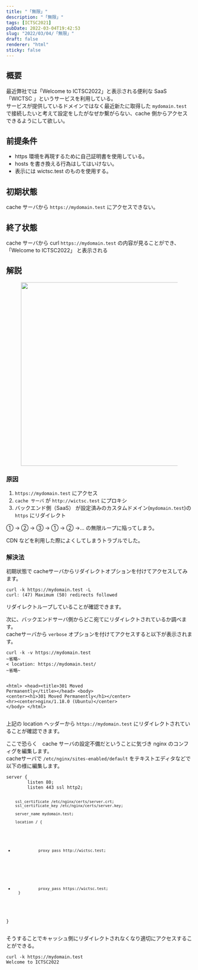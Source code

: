 ```yaml
---
title: "「無限」"
description: "「無限」"
tags: [ICTSC2021]
pubDate: 2022-03-04T19:42:53
slug: "2022/03/04/「無限」"
draft: false
renderer: "html"
sticky: false
---
```



<h2>概要</h2>



<p>最近弊社では「Welcome to ICTSC2022」と表示される便利な SaaS 「WICTSC 」というサービスを利用している。<br>
サービスが提供しているドメインではなく最近新たに取得した <code>mydomain.test</code> で接続したいと考えて設定をしたがなぜか繋がらない、cache 側からアクセスできるようにして欲しい。</p>



<h2>前提条件</h2>



<ul><li>https 環境を再現するために自己証明書を使用している。</li><li>hosts を書き換える行為はしてはいけない。</li><li>表示には wictsc.test のものを使用する。</li></ul>



<h2>初期状態</h2>



<p>cache サーバから <code>https://mydomain.test</code> にアクセスできない。</p>



<h2>終了状態</h2>



<p>cache サーバから curl <code>https://mydomain.test</code> の内容が見ることができ、「Welcome to ICTSC2022」 と表示される</p>



<h2>解説</h2>



<div class="wp-block-image"><figure class="aligncenter size-full"><img decoding="async" loading="lazy" width="1490" height="496" src="/images/wp/2022/03/418485210931459a29d6322ef6666446.png.webp" alt="" class="wp-image-3549"/></figure></div>



<h3>原因</h3>



<ol><li><code>https://mydomain.test</code> にアクセス</li><li><code>cache サーバ</code> が <code>http://wictsc.test</code> にプロキシ</li><li>バックエンド側（SaaS） が設定済みのカスタムドメイン(<code>mydomain.test</code>)の <code>https</code> にリダイレクト</li></ol>



<p>① -&gt; ② -&gt; ③ -&gt; ① -&gt; ② -&gt;… の無限ループに陥ってしまう。</p>



<p>CDN などを利用した際によくしてしまうトラブルでした。</p>



<h3>解決法</h3>



<p>初期状態で cacheサーバからリダイレクトオプションを付けてアクセスしてみます。</p>


<div class="wp-block-syntaxhighlighter-code "><pre><code>curl -k https://mydomain.test -L
curl: (47) Maximum (50) redirects followed</code></pre></div>


<p>リダイレクトループしていることが確認できます。</p>



<p>次に、バックエンドサーバ側からどこ宛てにリダイレクトされているか調べます。<br>
cacheサーバから <code>verbose</code> オプションを付けてアクセスすると以下が表示されます。</p>


<div class="wp-block-syntaxhighlighter-code "><pre><code>curl -k -v https://mydomain.test 
~省略~
&lt; location: https://mydomain.test/
~省略~

&lt;html&gt;
&lt;head&gt;&lt;title&gt;301 Moved Permanently&lt;/title&gt;&lt;/head&gt;
&lt;body&gt;
&lt;center&gt;&lt;h1&gt;301 Moved Permanently&lt;/h1&gt;&lt;/center&gt;
&lt;hr&gt;&lt;center&gt;nginx/1.18.0 (Ubuntu)&lt;/center&gt;
&lt;/body&gt;
&lt;/html&gt;</code></pre></div>


<p>上記の location ヘッダーから <code>https://mydomain.test</code> にリダイレクトされていることが確認できます。</p>



<p>ここで恐らく　cache サーバの設定不備だということに気づき nginx のコンフィグを編集します。<br>
cacheサーバで <code>/etc/nginx/sites-enabled/default</code> をテキストエディタなどで以下の様に編集します。</p>


<div class="wp-block-syntaxhighlighter-code "><pre><code>server {
        listen 80;
        listen 443 ssl http2;

        ssl_certificate /etc/nginx/certs/server.crt;
        ssl_certificate_key /etc/nginx/certs/server.key;

        server_name mydomain.test;

        location / {
-                proxy_pass http://wictsc.test;
+                proxy_pass https://wictsc.test;
        }
}</code></pre></div>


<p>そうすることでキャッシュ側にリダイレクトされなくなり適切にアクセスすることができる。</p>


<div class="wp-block-syntaxhighlighter-code "><pre><code>curl -k https://mydomain.test
Welcome to ICTSC2022</code></pre></div>